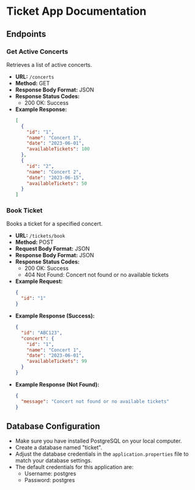 # Ticket App Documentation

## Endpoints

### Get Active Concerts

Retrieves a list of active concerts.

- **URL:** `/concerts`
- **Method:** GET
- **Response Body Format:** JSON
- **Response Status Codes:**
    - 200 OK: Success
- **Example Response:**
  ```json
  [
    {
      "id": "1",
      "name": "Concert 1",
      "date": "2023-06-01",
      "availableTickets": 100
    },
    {
      "id": "2",
      "name": "Concert 2",
      "date": "2023-06-15",
      "availableTickets": 50
    }
  ]
  ```

### Book Ticket

Books a ticket for a specified concert.

- **URL:** `/tickets/book`
- **Method:** POST
- **Request Body Format:** JSON
- **Response Body Format:** JSON
- **Response Status Codes:**
    - 200 OK: Success
    - 404 Not Found: Concert not found or no available tickets
- **Example Request:**
  ```json
  {
    "id": "1"
  }
  ```
- **Example Response (Success):**
  ```json
  {
    "id": "ABC123",
    "concert": {
      "id": "1",
      "name": "Concert 1",
      "date": "2023-06-01",
      "availableTickets": 99
    }
  }
  ```
- **Example Response (Not Found):**
  ```json
  {
    "message": "Concert not found or no available tickets"
  }
  ```

## Database Configuration
- Make sure you have installed PostgreSQL on your local computer. 
- Create a database named "ticket". 
- Adjust the database credentials in the `application.properties` file to match your database settings. 
- The default credentials for this application are:
  - Username: postgres
  - Password: postgres
